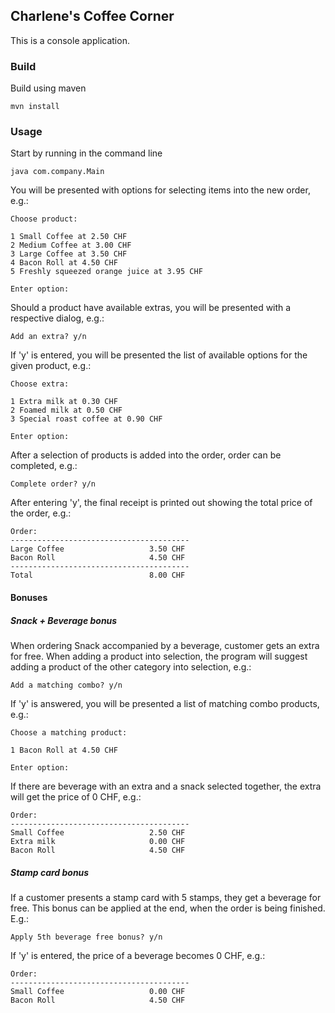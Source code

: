 Charlene's Coffee Corner
-------------------------

This is a console application.

### Build
Build using maven
```
mvn install
```

### Usage
Start by running in the command line
```
java com.company.Main
```

You will be presented with options for selecting items into the new order, e.g.:

```
Choose product:

1 Small Coffee at 2.50 CHF
2 Medium Coffee at 3.00 CHF
3 Large Coffee at 3.50 CHF
4 Bacon Roll at 4.50 CHF
5 Freshly squeezed orange juice at 3.95 CHF

Enter option: 
```

Should a product have available extras, you will be presented with a respective dialog, e.g.:
```
Add an extra? y/n
```
If 'y' is entered, you will be presented the list of available options for the given product, e.g.:
```
Choose extra:

1 Extra milk at 0.30 CHF
2 Foamed milk at 0.50 CHF
3 Special roast coffee at 0.90 CHF

Enter option: 
```

After a selection of products is added into the order, order can be completed, e.g.:
```
Complete order? y/n
```
After entering 'y', the final receipt is printed out showing the total price of the order, e.g.:
```
Order:
----------------------------------------
Large Coffee                   3.50 CHF
Bacon Roll                     4.50 CHF
----------------------------------------
Total                          8.00 CHF
```

#### Bonuses
##### Snack + Beverage bonus
When ordering Snack accompanied by a beverage, customer gets an extra for free. 
When adding a product into selection, the program will suggest adding a product of the other category into selection, e.g.:
```
Add a matching combo? y/n
```
If 'y' is answered, you will be presented a list of matching combo products, e.g.:
```
Choose a matching product:

1 Bacon Roll at 4.50 CHF

Enter option: 
```
If there are beverage with an extra and a snack selected together, the extra will get the price of 0 CHF, e.g.:
```
Order:
----------------------------------------
Small Coffee                   2.50 CHF
Extra milk                     0.00 CHF
Bacon Roll                     4.50 CHF
```

##### Stamp card bonus
If a customer presents a stamp card with 5 stamps, they get a beverage for free.
This bonus can be applied at the end, when the order is being finished. E.g.:
 ```
Apply 5th beverage free bonus? y/n
```
If 'y' is entered, the price of a beverage becomes 0 CHF, e.g.:
```
Order:
----------------------------------------
Small Coffee                   0.00 CHF
Bacon Roll                     4.50 CHF
```


